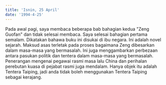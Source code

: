 ```yaml
---
title: 'Isnin, 25 April'
date: '1994-4-25'
---
```


Pada awal pagi, saya membaca beberapa bab bahagian kedua "Zeng Guofan" dan tidak selesai membaca. Saya selesai bahagian pertama semalam. Dikatakan bahawa buku ini disukai di ibu negara. Ini adalah novel sejarah. Maksud asas terletak pada proses bagaimana Zeng dibesarkan dalam masa-masa yang bermasalah. Ini juga menggambarkan perbezaan antara pasukan politik dan tentera dalam masa-masa yang bermasalah. Penerangan mengenai pegawai rasmi masa lalu China dan perihalan perebutan kuasa di pejabat rasmi juga mendalam. Hanya objek itu adalah Tentera Taiping, jadi anda tidak boleh menggunakan Tentera Taiping sebagai kerajang.

